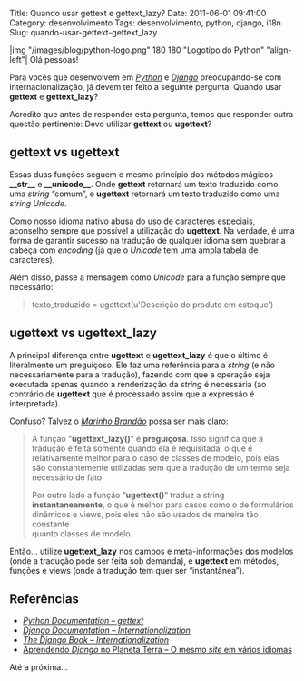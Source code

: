 Title: Quando usar gettext e gettext_lazy?
Date: 2011-06-01 09:41:00
Category: desenvolvimento
Tags: desenvolvimento, python, django, i18n
Slug: quando-usar-gettext-gettext_lazy


|img "/images/blog/python-logo.png" 180 180 "Logotipo do Python" "align-left"|
Olá pessoas!

Para vocês que desenvolvem em [*Python*][] e [*Django*][] preocupando-se
com internacionalização, já devem ter feito a seguinte pergunta: Quando
usar **gettext** e **gettext\_lazy**?

Acredito que antes de responder esta pergunta, temos que responder outra
questão pertinente: Devo utilizar **gettext** ou **ugettext**?

<!-- PELICAN_END_SUMMARY -->


gettext vs ugettext
-------------------

Essas duas funções seguem o mesmo princípio dos métodos mágicos
**\_\_str\_\_** e **\_\_unicode\_\_**. Onde **gettext** retornará um texto traduzido
como uma *string* “comum”, e **ugettext** retornará um texto traduzido
como uma *string* *Unicode*.

Como nosso idioma nativo abusa do uso de caracteres especiais, aconselho
sempre que possível a utilização do **ugettext**. Na verdade, é uma
forma de garantir sucesso na tradução de qualquer idioma sem quebrar a
cabeça com *encoding* (já que o *Unicode* tem uma ampla tabela de
caracteres).

Além disso, passe a mensagem como *Unicode* para a função sempre que
necessário:

> texto_traduzido = ugettext(u'Descrição do produto em estoque')


ugettext vs ugettext\_lazy
--------------------------

A principal diferença entre **ugettext** e **ugettext\_lazy** é que o
último é literalmente um preguiçoso. Ele faz uma referência para a
*string* (e não necessariamente para a tradução), fazendo com que a
operação seja executada apenas quando a renderização da *string* é
necessária (ao contrário de **ugettext** que é processado assim que a
expressão é interpretada).

Confuso? Talvez o [*Marinho Brandão*][] possa ser mais claro:

> A função “**ugettext\_lazy()**“ é **preguiçosa**. Isso significa que a
> tradução é feita somente quando ela é requisitada, o que é  
> relativamente melhor para o caso de classes de modelo, pois elas  
> são constantemente utilizadas sem que a tradução de um termo seja  
> necessário de fato.
>
> Por outro lado a função “**ugettext()**“ traduz a string  
> **instantaneamente**, o que é melhor para casos como o de formulários  
> dinâmicos e views, pois eles não são usados de maneira tão constante  
> quanto classes de modelo.

Então… utilize **ugettext\_lazy** nos campos e meta-informações dos
modelos (onde a tradução pode ser feita sob demanda), e **ugettext** em
métodos, funções e views (onde a tradução tem quer ser “instantânea”).


Referências
-----------

* [*Python Documentation – gettext*][]
* [*Django Documentation – Internationalization*][]
* [*The Django Book – Internationalization*][]
* [Aprendendo *Django* no Planeta Terra – O mesmo *site* em vários idiomas][]

Até a próxima…


  [*Python*]: {tag}python
    "Leia mais sobre Python"
  [*Django*]: {tag}django
    "Leia mais sobre Django"
  [*Marinho Brandão*]: http://www.aprendendodjango.com/o-mesmo-site-em-varios-idiomas/
    "Aprendendo Django no Planeta Terra - O mesmo site em vários idiomas"
  [*Python Documentation – gettext*]: http://docs.python.org/library/gettext.html
    "gettext - Multilingual internationalization services"
  [*Django Documentation – Internationalization*]: https://docs.djangoproject.com/en/dev/topics/i18n/internationalization/#lazy-translation
    "Django Docs - Lazy Translation"
  [*The Django Book – Internationalization*]: http://www.djangobook.com/en/1.0/chapter18/
    "The Django Book - i18n"
  [Aprendendo *Django* no Planeta Terra – O mesmo *site* em vários idiomas]: http://www.aprendendodjango.com/o-mesmo-site-em-varios-idiomas/
    "Aprendendo Django - O mesmo site em vários idiomas"

